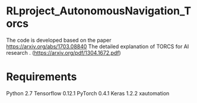 # RLproject_AutonomousNavigation_Torcs

The code is developed based on the paper https://arxiv.org/abs/1703.08840 
The detailed explanation of TORCS for AI research . (https://arxiv.org/pdf/1304.1672.pdf)

# Requirements

Python 2.7
Tensorflow 0.12.1
PyTorch 0.4.1
Keras 1.2.2
xautomation






